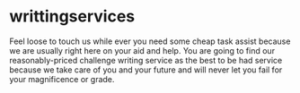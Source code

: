 # writtingservices
Feel loose to touch us while ever you need some cheap task assist because we are usually right here on your aid and help. You are going to find our reasonably-priced challenge writing service as the best to be had service because we take care of you and your future and will never let you fail for your magnificence or grade.
